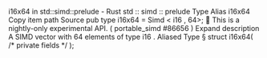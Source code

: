 i16x64 in std::simd::prelude - Rust
std
::
simd
::
prelude
Type Alias
i16x64
Copy item path
Source
pub type i16x64 =
Simd
<
i16
, 64>;
🔬
This is a nightly-only experimental API. (
portable_simd
#86656
)
Expand description
A SIMD vector with 64 elements of type
i16
.
Aliased Type
§
struct i16x64(
/* private fields */
);